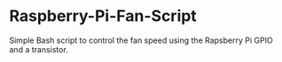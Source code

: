 # Raspberry-Pi-Fan-Script
Simple Bash script to control the fan speed using the Rapsberry Pi GPIO and a transistor.
